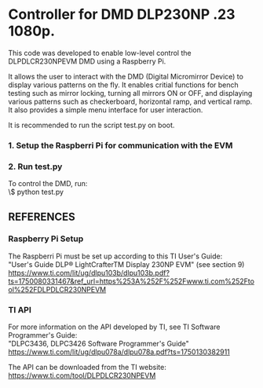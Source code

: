 # Controller for DMD DLP230NP .23 1080p.

This code was developed to enable low-level control the DLPDLCR230NPEVM DMD
using a Raspberry Pi.

It allows the user to interact with the DMD (Digital Micromirror Device) to 
display various patterns on the fly. It enables critial functions for bench 
testing such as mirror locking, turning all mirrors ON or OFF, and displaying
various patterns such as checkerboard, horizontal ramp, and vertical ramp.
It also provides a simple menu interface for user interaction.

It is recommended to run the script test.py on boot.

### 1. Setup the Raspberri Pi for communication with the EVM


### 2. Run test.py
To control the DMD, run: <br />
\\$ python test.py


## REFERENCES

### Raspberry Pi Setup
The Raspberri Pi must be set up according to this TI User's Guide: <br />
"User's Guide  DLP® LightCrafterTM Display 230NP EVM" (see section 9) <br />
https://www.ti.com/lit/ug/dlpu103b/dlpu103b.pdf?ts=1750080331467&ref_url=https%253A%252F%252Fwww.ti.com%252Ftool%252FDLPDLCR230NPEVM

### TI API
For more information on the API developed by TI, see TI Software Programmer's
Guide: <br /> "DLPC3436, DLPC3426 Software Programmer's Guide" <br />
https://www.ti.com/lit/ug/dlpu078a/dlpu078a.pdf?ts=1750130382911

The API can be downloaded from the TI website: <br />
https://www.ti.com/tool/DLPDLCR230NPEVM